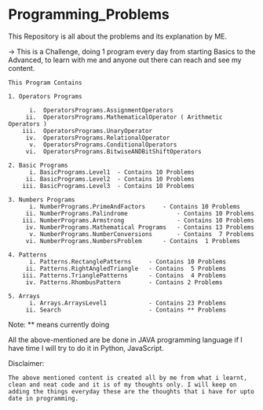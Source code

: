 # Programming_Problems
This Repository is all about the problems and its explanation by ME.

->  This is a Challenge, doing 1 program every day from starting Basics to the Advanced, to learn with me and anyone out there can reach and see my content.


	This Program Contains 
	
	1. Operators Programs
	
		  i.  OperatorsPrograms.AssignmentOperators
		 ii.  OperatorsPrograms.MathematicalOperator ( Arithmetic Operators )
		iii.  OperatorsPrograms.UnaryOperator
		 iv.  OperatorsPrograms.RelationalOperator
		  v.  OperatorsPrograms.ConditionalOperators
		 vi.  OperatorsPrograms.BitwiseANDBitShiftOperators

	2. Basic Programs
		  i. BasicPrograms.Level1  - Contains 10 Problems
		 ii. BasicPrograms.Level2  - Contains 10 Problems
		iii. BasicPrograms.Level3  - Contains 10 Problems

	3. Numbers Programs
		  i. NumberPrograms.PrimeAndFactors	 	- Contains 10 Problems
		 ii. NumberPrograms.Palindrome				- Contains 10 Problems
		iii. NumberPrograms.Armstrong				- Contains 10 Problems
		 iv. NumberPrograms.Mathematical Programs 	- Contains 13 Problems
		  v. NumberPrograms.NumberConversions		- Contains  7 Problems
		 vi. NumberPrograms.NumbersProblem		- Contains  1 Problems

	4. Patterns
		  i. Patterns.RectanglePatterns		- Contains 10 Problems
		 ii. Patterns.RightAngledTriangle	- Contains  5 Problems
		iii. Patterns.TrianglePatterns		- Contains  4 Problems 
		 iv. Patterns.RhombusPattern		- Contains 2 Problems

	5. Arrays
		  i. Arrays.ArraysLevel1			- Contains 23 Problems
		 ii. Search							- Contains ** Problems


Note: ** means currently doing



All the above-mentioned are be done in JAVA programming language if I have time I will try to do it in Python, JavaScript.


Disclaimer: 

	The above mentioned content is created all by me from what i learnt, clean and neat code and it is of my thoughts only. I will keep on adding the things everyday these are the thoughts that i have for upto date in programming.
